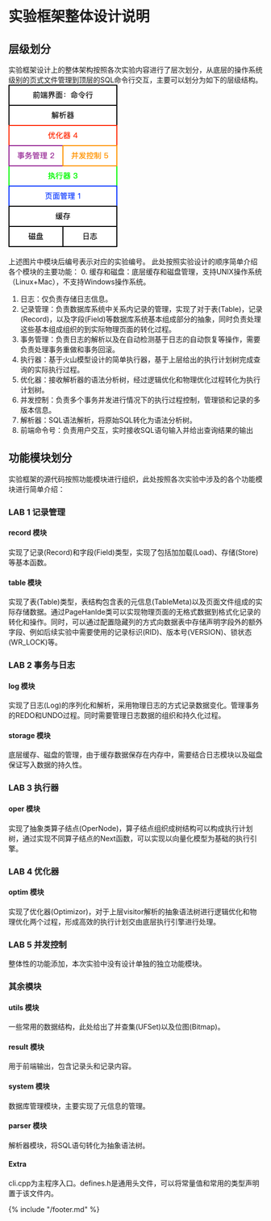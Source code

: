 # 实验框架整体设计说明

## 层级划分
实验框架设计上的整体架构按照各次实验内容进行了层次划分，从底层的操作系统级别的页式文件管理到顶层的SQL命令行交互，主要可以划分为如下的层级结构。
![avatar](./pics/层次化结构设计.png)

上述图片中模块后编号表示对应的实验编号。
此处按照实验设计的顺序简单介绍各个模块的主要功能：
0. 缓存和磁盘：底层缓存和磁盘管理，支持UNIX操作系统（Linux+Mac），不支持Windows操作系统。
1. 日志：仅负责存储日志信息。
1. 记录管理：负责数据库系统中关系内记录的管理，实现了对于表(Table)，记录(Record)，以及字段(Field)等数据库系统基本组成部分的抽象，同时负责处理这些基本组成组织的到实际物理页面的转化过程。
2. 事务管理：负责日志的解析以及在自动检测基于日志的自动恢复等操作，需要负责处理事务重做和事务回滚。
3. 执行器：基于火山模型设计的简单执行器，基于上层给出的执行计划树完成查询的实际执行过程。
4. 优化器：接收解析器的语法分析树，经过逻辑优化和物理优化过程转化为执行计划树。
5. 并发控制：负责多个事务并发进行情况下的执行过程控制，管理锁和记录的多版本信息。
6. 解析器：SQL语法解析，将原始SQL转化为语法分析树。
7. 前端命令号：负责用户交互，实时接收SQL语句输入并给出查询结果的输出

## 功能模块划分
实验框架的源代码按照功能模块进行组织，此处按照各次实验中涉及的各个功能模块进行简单介绍：
### LAB 1 记录管理
#### record 模块
实现了记录(Record)和字段(Field)类型，实现了包括加加载(Load)、存储(Store)等基本函数。
#### table 模块
实现了表(Table)类型，表结构包含表的元信息(TableMeta)以及页面文件组成的实际存储数据。通过PageHanlde类可以实现物理页面的无格式数据到格式化记录的转化和操作。同时，可以通过配置隐藏列的方式向数据表中存储声明字段外的额外字段、例如后续实验中需要使用的记录标识(RID)、版本号(VERSION)、锁状态(WR_LOCK)等。

### LAB 2 事务与日志
#### log 模块
实现了日志(Log)的序列化和解析，采用物理日志的方式记录数据变化。管理事务的REDO和UNDO过程。同时需要管理日志数据的组织和持久化过程。

#### storage 模块
底层缓存、磁盘的管理，由于缓存数据保存在内存中，需要结合日志模块以及磁盘保证写入数据的持久性。

### LAB 3 执行器
#### oper 模块
实现了抽象类算子结点(OperNode)，算子结点组织成树结构可以构成执行计划树，通过实现不同算子结点的Next函数，可以实现以向量化模型为基础的执行引擎。

### LAB 4 优化器
#### optim 模块
实现了优化器(Optimizor)，对于上层visitor解析的抽象语法树进行逻辑优化和物理优化两个过程，形成高效的执行计划交由底层执行引擎进行处理。

### LAB 5 并发控制
整体性的功能添加，本次实验中没有设计单独的独立功能模块。

### 其余模块
#### utils 模块
一些常用的数据结构，此处给出了并查集(UFSet)以及位图(Bitmap)。

#### result 模块
用于前端输出，包含记录头和记录内容。

#### system 模块
数据库管理模块，主要实现了元信息的管理。

#### parser 模块
解析器模块，将SQL语句转化为抽象语法树。

#### Extra
cli.cpp为主程序入口。defines.h是通用头文件，可以将常量值和常用的类型声明置于该文件内。

{% include "/footer.md" %}
